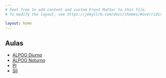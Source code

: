 ```yaml
---
# Feel free to add content and custom Front Matter to this file.
# To modify the layout, see https://jekyllrb.com/docs/themes/#overriding-theme-defaults

layout: home
---
```


## Aulas

* [ALPOO Diurno](aulas/unip/20202/alpoo.md)
* [ALPOO Noturno](aulas/unip/20202/alpoo_noturno.md)
* [PI](aulas/unip/20202/pi.md)
* [SII](aulas/unip/20202/sii.md)
